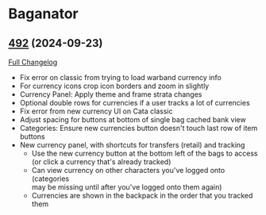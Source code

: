 # Baganator

## [492](https://github.com/Baganator/Baganator/tree/492) (2024-09-23)
[Full Changelog](https://github.com/Baganator/Baganator/compare/491...492) 

- Fix error on classic from trying to load warband currency info  
- For currency icons crop icon borders and zoom in slightly  
- Currency Panel: Apply theme and frame strata changes  
- Optional double rows for currencies if a user tracks a lot of currencies  
- Fix error from new currency UI on Cata classic  
- Adjust spacing for buttons at bottom of single bag cached bank view  
- Categories: Ensure new currencies button doesn't touch last row of item buttons  
- New currency panel, with shortcuts for transfers (retail) and tracking  
    - Use the new currency button at the bottom left of the bags to access  
      (or click a currency that's already tracked)  
    - Can view currency on other characters you've logged onto (categories  
      may be missing until after you've logged onto them again)  
    - Currencies are shown in the backpack in the order that you tracked  
      them  
